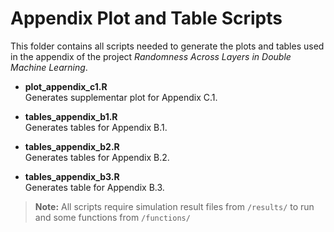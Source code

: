 # Appendix Plot and Table Scripts

This folder contains all scripts needed to generate the plots and tables used in the appendix of the project *Randomness Across Layers in Double Machine Learning*.

- **plot_appendix_c1.R**  
  Generates supplementar plot for Appendix C.1.

- **tables_appendix_b1.R**  
  Generates tables for Appendix B.1.

- **tables_appendix_b2.R**  
  Generates tables for Appendix B.2.

- **tables_appendix_b3.R**  
  Generates table for Appendix B.3.

> **Note:** All scripts require simulation result files from `/results/` to run and some functions from `/functions/`
